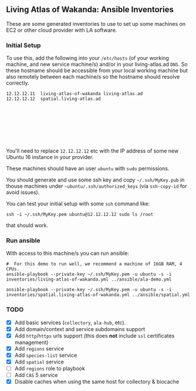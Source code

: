 ## Living Atlas of Wakanda: Ansible Inventories

These are some generated inventories to use to set up some machines on EC2 or other cloud provider with LA software.

### Initial Setup

To use this, add the following into your `/etc/hosts` (of your working machine, and new service machine/s) and/or in your living-atlas.ad `DNS`. So these hostname should be accessible from your local working machine but also remotely between each machine/s so the hostname should resolve correctly.

```
12.12.12.11  living-atlas-of-wakanda living-atlas.ad
12.12.12.12  spatial.living-atlas.ad









```

You'll need to replace `12.12.12.12` etc with the IP address of some new Ubuntu 16 instance in your provider.

These machines should have an user `ubuntu` with `sudo` permissions.

You should generate and use some ssh key and copy `~/.ssh/MyKey.pub` in thouse machines under `~ubuntu/.ssh/authorized_keys` (via `ssh-copy-id` for avoid issues).

You can test your initial setup with some `ssh` command like:
```
ssh -i ~/.ssh/MyKey.pem ubuntu@12.12.12.12 sudo ls /root
```
that should work.

### Run ansible

With access to this machine/s you can run ansible:

```
#  For this demo to run well, we recommend a machine of 16GB RAM, 4 CPUs.
ansible-playbook --private-key ~/.ssh/MyKey.pem -u ubuntu -s -i inventories/living-atlas-of-wakanda.yml ../ansible/ala-demo.yml

ansible-playbook --private-key ~/.ssh/MyKey.pem -u ubuntu -s -i inventories/spatial.living-atlas-of-wakanda.yml ../ansible/spatial.yml

```

### TODO

- [x] Add basic services (`collectory`, `ala-hub`, etc).
- [x] Add domain/context and service subdomains support
- [x] Add `http`/`https` urls support (this does **not** include `ssl` certificates management)
- [X] Add `regions` service
- [X] Add `species-list` service
- [X] Add `spatial` service
- [ ] Add `regions` role to playbook
- [ ] Add `CAS` 5 service
- [x] Disable caches when using the same host for collectory & biocache
